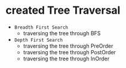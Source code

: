 # created Tree Traversal

- `Breadth First Search`
  - traversing the tree through BFS
- `Depth First Search`
  - traversing the tree through PreOrder
  - traversing the tree through PostOrder
  - traversing the tree through InOrder

